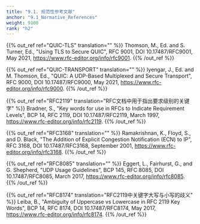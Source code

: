 ```yaml
---
title: "9.1. 规范性参考文献"
anchor: "9.1_Normative_References"
weight: 9100
rank: "h2"
---
```


{{% out_ref ref="QUIC-TLS" translation="" %}}
Thomson, M., Ed. and S. Turner, Ed., "Using TLS to Secure QUIC", RFC 9001, DOI 10.17487/RFC9001, May 2021, <https://www.rfc-editor.org/info/rfc9001>.
{{% /out_ref %}}

{{% out_ref ref="QUIC-TRANSPORT" translation="" %}}
Iyengar, J., Ed. and M. Thomson, Ed., "QUIC: A UDP-Based Multiplexed and Secure Transport", RFC 9000, DOI 10.17487/RFC9000, May 2021, <https://www.rfc-editor.org/info/rfc9000>.
{{% /out_ref %}}

{{% out_ref ref="RFC2119" translation="RFC文档中用于指出要求级别的关键字" %}}
Bradner, S., "Key words for use in RFCs to Indicate Requirement Levels", BCP 14, RFC 2119, DOI 10.17487/RFC2119, March 1997, <https://www.rfc-editor.org/info/rfc2119>.
{{% /out_ref %}}

{{% out_ref ref="RFC3168" translation="" %}}
Ramakrishnan, K., Floyd, S., and D. Black, "The Addition of Explicit Congestion Notification (ECN) to IP", RFC 3168, DOI 10.17487/RFC3168, September 2001, <https://www.rfc-editor.org/info/rfc3168>.
{{% /out_ref %}}

{{% out_ref ref="RFC8085" translation="" %}}
Eggert, L., Fairhurst, G., and G. Shepherd, "UDP Usage Guidelines", BCP 145, RFC 8085, DOI 10.17487/RFC8085, March 2017, <https://www.rfc-editor.org/info/rfc8085>.
{{% /out_ref %}}

{{% out_ref ref="RFC8174" translation="RFC2119中关键字大写与小写的歧义" %}}
Leiba, B., "Ambiguity of Uppercase vs Lowercase in RFC 2119 Key Words", BCP 14, RFC 8174, DOI 10.17487/RFC8174, May 2017, <https://www.rfc-editor.org/info/rfc8174>.
{{% /out_ref %}}